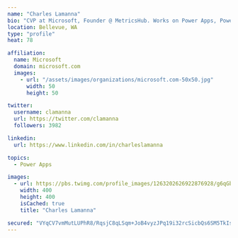 ```yaml
---
name: "Charles Lamanna"
bio: "CVP at Microsoft, Founder @ MetricsHub. Works on Power Apps, Power Automate, Power Virtual Agent, Common Data Service and Dynamics 365."
location: Bellevue, WA
type: "profile"
heat: 78

affiliation:
  name: Microsoft
  domain: microsoft.com
  images:
    - url: "/assets/images/organizations/microsoft.com-50x50.jpg"
      width: 50
      height: 50

twitter:
  username: clamanna
  url: https://twitter.com/clamanna
  followers: 3982

linkedin:
  url: https://www.linkedin.com/in/charleslamanna

topics:
  - Power Apps

images:
  - url: https://pbs.twimg.com/profile_images/1263202626922876928/g6qGbHZ-_400x400.jpg
    width: 400
    height: 400
    isCached: true
    title: "Charles Lamanna"

secured: "VYqCV7vmMutLUPhR8/RqsjC8qLSqm+JoB4vyzJPq19i32rcSicbQs6SM5TkIslqV/RL/zpYE0wYelxWsa7O/5Bjfw3n5vIY5NM8J0sOk4MLyydBbMmjRBUhnp8gkGhr7yuHJ1EqETHraBaGQqIHvHnbDTE/Kl5d5MDWEPTSlIKFJBaY2IG+Ss8GY2QFLRzwoFyON+Bi6ToaQU923vnrcoTAKoAGb22A2UTXC1KQ+ykDOLAZ15S4e8oc6rl6k2pdblu6LgDil9X8VIwa0kcHjTfXttKVnJtMnymPrL8nhVduMO1LVoFnJg0rgly4ZhluhGjODKMUIdwj2Pf7eGh+QFVvGRnLNHztlv1HxLuONUZ56EEGy8+O2IB/gDlUNMbLS3jhEOR64oAMdSlAoO7Yj+g4eh5RZOtBcRT2MwJYW9Ug=;f5AhgaMSE4UhMMqIQLOuIw=="
---
```


